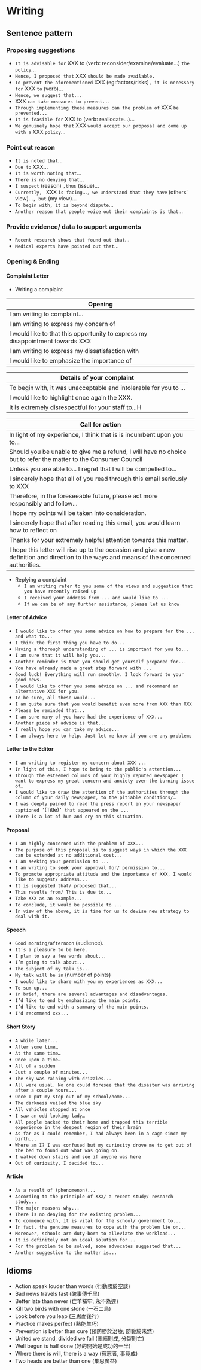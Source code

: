 # Writing

## Sentence pattern

### Proposing suggestions

* `It is advisable for` XXX to (verb: reconsider/examine/evaluate...) `the policy`...
* `Hence, I proposed that` XXX `should be made available.`
* `To prevent the aforementioned` XXX (eg:factors/risks)`, it is necessary for` XXX `to` (verb)...
* `Hence, we suggest that...`
* XXX `can take measures to prevent...`
* `Through implementing these measures can the problem of` XXX `be prevented...`
* `It is feasible for` XXX to (verb: reallocate...)...
* `We genuinely hope that` XXX `would accept our proposal and come up with a` XXX `policy`...

### Point out reason

* `It is noted that`...
* `Due to` XXX...
* `It is worth noting that`...
* `There is no denying that`...
* `I suspect` (reason) `,thus` (issue)...
* `Currently, ` XXX `is facing`...`, we understand that they have` (others' view)...`, but` (my view)...
* `To begin with, it is beyond dispute`...
* `Another reason that people voice out their complaints is that`...

### Provide evidence/ data to support arguments

* `Recent research shows that found out that`...
* `Medical experts have pointed out that`...

### Opening & Ending

#### Complaint Letter

* Writing a complaint

| Opening                                                                        |
| ------------------------------------------------------------------------------ |
| I am writing to complaint...                                                   |
| I am writing to express my concern of                                          |
| I would like to that this opportunity to express my disappointment towards XXX |
| I am writing to express my dissatisfaction with                                |
| I would like to emphasize the importance of                                    |

| Details of your complaint                                         |
| ----------------------------------------------------------------- |
| To begin with, it was unacceptable and intolerable for you to ... |
| I would like to highlight once again the XXX.                    |
| It is extremely disrespectful for your staff to...H               |

| Call for action                                                                                                                             |
| ------------------------------------------------------------------------------------------------------------------------------------------- |
| In light of my experience, I think that is is incumbent upon you to...                                                                      |
| Should you be unable to give me a refund, I will have no choice but to refer the matter to the Consumer Council                             |
| Unless you are able to... I regret that I will be compelled to...                                                                           |
| I sincerely hope that all of you read through this email seriously to XXX                                                                   |
| Therefore, in the foreseeable future, please act more responsibly and follow...                                                             |
| I hope my points will be taken into consideration.                                                                                          |
| I sincerely hope that after reading this email, you would learn how to reflect on                                                           |
| Thanks for your extremely helpful attention towards this matter.                                                                            |
| I hope this letter will rise up to the occasion and give a new definition and direction to the ways and means of the concerned authorities. |

* Replying a complaint
    - `I am writing refer to you some of the views and suggestion that you have recently raised up`
    - `I received your address from ... and would like to ...`
    - `If we can be of any further assistance, please let us know`

#### Letter of Advice

* `I would like to offer you some advice on how to prepare for the ... and what to...`
* `I think the first thing you have to do...`
* `Having a thorough understanding of ... is important for you to...`
* `I am sure that it will help you...`
* `Another reminder is that you should get yourself prepared for...`
* `You have already made a great step forward with ...`
* `Good luck! Everything will run smoothly. I look forward to your good news.`
* `I would like to offer you some advice on ... and recommend an alternative XXX for you.`
* `To be sure, all these would...`
* `I am quite sure that you would benefit even more from XXX than XXX `
* `Please be reminded that...`
* `I am sure many of you have had the experience of XXX...`
* `Another piece of advice is that...`
* `I really hope you can take my advice...`
* `I am always here to help. Just let me know if you are any problems`

#### Letter to the Editor

* `I am writing to register my concern about XXX ...`
* `In light of this, I hope to bring to the public's attention...`
* `Through the esteemed columns of your highly reputed newspaper I want to express my great concern and anxiety over the burning issue of…`
* `I would like to draw the attention of the authorities through the column of your daily newspaper, to the pitiable conditions/…`
* `I was deeply pained to read the press report in your newspaper captioned ‘`(Title)`’ that appeared on the ...`
* `There is a lot of hue and cry on this situation.`

#### Proposal

* `I am highly concerned with the problem of XXX...`
* `The purpose of this proposal is to suggest ways in which the XXX can be extended at no additional cost...`
* `I am seeking your permission to ...`
* `I am writing to seek your approval for/ permission to...`
* `To promote appropriate attitude and the importance of XXX, I would like to suggest/ address...`
* `It is suggested that/ proposed that...`
* `This results from/ This is due to...`
* `Take XXX as an example...`
* `To conclude, it would be possible to ...`
* `In view of the above, it is time for us to devise new strategy to deal with it.`

#### Speech

* `Good morning/afternoon` (audience).
* `It’s a pleasure to be here.`
* `I plan to say a few words about...`
* `I’m going to talk about...`
* `The subject of my talk is...`
* `My talk will be in` (number of points)
* `I would like to share with you my experiences as XXX...`
* `To sum up...`
* `In brief, there are several advantages and disadvantages.`
* `I’d like to end by emphasizing the main points.`
* `I’d like to end with a summary of the main points.`
* `I'd recommend xxx...`

#### Short Story

* `A while later...`
* `After some time…`
* `At the same time…`
* `Once upon a time…`
* `All of a sudden`
* `Just a couple of minutes...`
* `The sky was raining with drizzles...`
* `All were usual. No one could foresee that the disaster was arriving after a couple hours...`
* `Once I put my step out of my school/home...`
* `The darkness veiled the blue sky`
* `All vehicles stopped at once`
* `I saw an odd looking lady…`
* `All people backed to their home and trapped this terrible experience in the deepest region of their brain`
* `As far as I could remember, I had always been in a cage since my birth...`
* `Where am I? I was confused but my curiosity drove me to get out of the bed to found out what was going on.`
* `I walked down stairs and see if anyone was here`
* `Out of curiosity, I decided to...`

#### Article 

* `As a result of (phenomenon)...`
* `According to the principle of XXX/ a recent study/ research study...`
* `The major reasons why...`
* `There is no denying for the existing problem...`
* `To commence with, it is vital for the school/ government to...`
* `In fact, the genuine measures to cope with the problem lie on...`
* `Moreover, schools are duty-born to alleviate the workload...`
* `It is definitely not an ideal solution for...`
* `For the problem to be solved, some advocates suggested that...`
* `Another suggestion to the matter is...`

## Idioms

* Action speak louder than words (行動勝於空談)
* Bad news travels fast (醜事傳千里)
* Better late than never (亡羊補牢, 永不為遲)
* Kill two birds with one stone (一石二鳥)
* Look before you leap (三思而後行)
* Practice makes perfect (熟能生巧)
* Prevention is better than cure (預防勝於治療; 防範於未然)
* United we stand, divided we fall (團結則成, 分裂則亡)
* Well begun is half done (好的開始是成功的一半)
* Where there is will, there is a way (有志者, 事竟成)
* Two heads are better than one (集思廣益)
